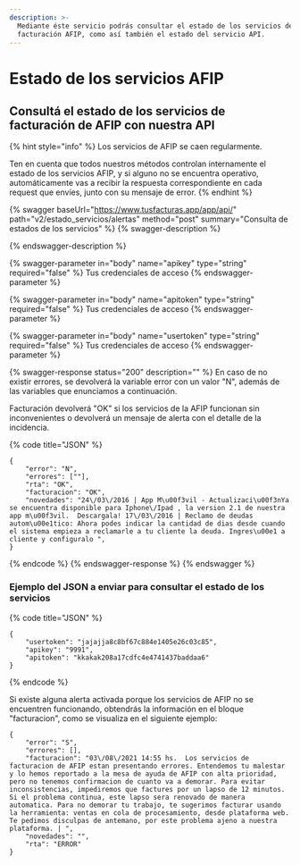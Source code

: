 ```yaml
---
description: >-
  Mediante éste servicio podrás consultar el estado de los servicios de
  facturación AFIP, como así también el estado del servicio API.
---
```


# Estado de los servicios AFIP

## Consultá el estado de los servicios de facturación de AFIP con nuestra API

{% hint style="info" %}
Los servicios de AFIP se caen regularmente.

Ten en cuenta que todos nuestros métodos controlan internamente el estado de los servicios AFIP, y si alguno no se encuentra operativo, automáticamente vas a recibir la respuesta correspondiente en cada request que envíes, junto con su mensaje de error.
{% endhint %}

{% swagger baseUrl="https://www.tusfacturas.app/app/api/" path="v2/estado_servicios/alertas" method="post" summary="Consulta de estados de los servicios" %}
{% swagger-description %}

{% endswagger-description %}

{% swagger-parameter in="body" name="apikey" type="string" required="false" %}
Tus credenciales de acceso
{% endswagger-parameter %}

{% swagger-parameter in="body" name="apitoken" type="string" required="false" %}
Tus credenciales de acceso
{% endswagger-parameter %}

{% swagger-parameter in="body" name="usertoken" type="string" required="false" %}
Tus credenciales de acceso
{% endswagger-parameter %}

{% swagger-response status="200" description="" %}
En caso de no existir errores, se devolverá la variable error con un valor "N", además de las variables que enunciamos a continuación.

Facturación devolverá "OK" si los servicios de la AFIP funcionan sin inconvenientes o devolverá un mensaje de alerta con el detalle de la incidencia.

{% code title="JSON" %}
```
{
	"error": "N",
	"errores": [""],
	"rta": "OK",
	"facturacion": "OK",
	"novedades": "24\/03\/2016 | App M\u00f3vil - Actualizaci\u00f3nYa se encuentra disponible para Iphone\/Ipad , la version 2.1 de nuestra app m\u00f3vil.  Descargala! 17\/03\/2016 | Reclamo de deudas autom\u00e1tico: Ahora podes indicar la cantidad de dias desde cuando el sistema empieza a reclamarle a tu cliente la deuda. Ingres\u00e1 a cliente y configuralo ",
}
```
{% endcode %}
{% endswagger-response %}
{% endswagger %}

### Ejemplo del JSON a enviar para consultar el estado de los servicios



{% code title="JSON" %}
```
{
	"usertoken": "jajajja8c8bf67c884e1405e26c03c85",
	"apikey": "9991",
	"apitoken": "kkakak208a17cdfc4e4741437baddaa6"
}

```
{% endcode %}

Si existe alguna alerta activada porque los servicios de AFIP no se encuentren funcionando, obtendrás la información en el bloque "facturacion", como se visualiza en el siguiente ejemplo:

```
{
	"error": "S",
	"errores": [],
	"facturacion": "03\/08\/2021 14:55 hs.  Los servicios de facturacion de AFIP estan presentando errores. Entendemos tu malestar y lo hemos reportado a la mesa de ayuda de AFIP con alta prioridad, pero no tenemos confirmacion de cuanto va a demorar. Para evitar inconsistencias, impediremos que factures por un lapso de 12 minutos. Si el problema continua, este lapso sera renovado de manera automatica. Para no demorar tu trabajo, te sugerimos facturar usando la herramienta: ventas en cola de procesamiento, desde plataforma web. Te pedimos disculpas de antemano, por este problema ajeno a nuestra plataforma. | ",
	"novedades": "",
	"rta": "ERROR"
}
```
